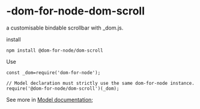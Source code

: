 # -dom-for-node-dom-scroll
a customisable bindable scrollbar with _dom.js.


install 
```
npm install @dom-for-node/dom-scroll
```

Use
```
const _dom=require('dom-for-node');

// Model declaration must strictly use the same dom-for-node instance.
require('@dom-for-node/dom-scroll')(_dom);

```

See more in [Model documentation](./dom-scroll.model.md);